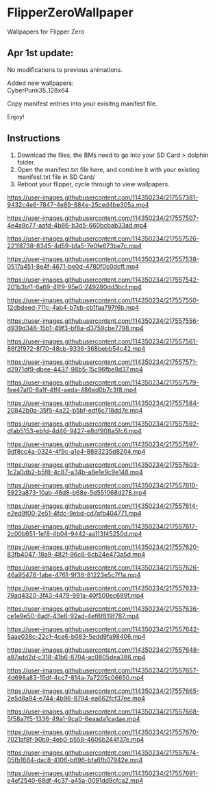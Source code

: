 # FlipperZeroWallpaper
Wallpapers for Flipper Zero

## Apr 1st update:
No modifications to previous animations.

Added new wallpapers:  
CyberPunk35_128x64

Copy manifest entries into your exisitng manifest file.

Enjoy!


## Instructions
1. Download the files, the BMs need to go into your SD Card > dolphin folder.
2. Open the manifest.txt file here, and combine it with your existing manifest.txt file in SD Card/
3. Reboot your flipper, cycle through to view wallpapers.


https://user-images.githubusercontent.com/114350234/217557381-9432c4e6-7847-4e89-884e-25ced4be305a.mp4



https://user-images.githubusercontent.com/114350234/217557507-4e4a9c77-aafd-4b86-b3d5-660bcbab33ad.mp4



https://user-images.githubusercontent.com/114350234/217557526-221f8738-8345-4d59-bfa5-7e0fe673be7c.mp4



https://user-images.githubusercontent.com/114350234/217557538-0517a451-8e4f-4671-be0d-4780f0c0dcff.mp4



https://user-images.githubusercontent.com/114350234/217557542-201b3bf1-6a69-41f9-95e0-249280dd3bcf.mp4



https://user-images.githubusercontent.com/114350234/217557550-12dbdeed-711c-4ab4-b7eb-cb1faa797f6b.mp4



https://user-images.githubusercontent.com/114350234/217557556-d939d348-15b1-49f3-bf8a-d3759cbe7798.mp4



https://user-images.githubusercontent.com/114350234/217557561-86f2f972-8f70-48cb-9336-368bebb54c42.mp4



https://user-images.githubusercontent.com/114350234/217557571-d2971df9-dbee-4437-98b5-15c96fbe9d37.mp4



https://user-images.githubusercontent.com/114350234/217557579-fee47af0-8a1f-4ff4-aeda-486ed0b7c3f8.mp4



https://user-images.githubusercontent.com/114350234/217557584-20842b0a-35f5-4a22-b5bf-edf6c718dd7e.mp4



https://user-images.githubusercontent.com/114350234/217557592-dfab5153-ebfd-4d46-9427-e8df908a5fc6.mp4



https://user-images.githubusercontent.com/114350234/217557597-9df8cc4a-0324-4f9c-a1e4-8893235d8204.mp4



https://user-images.githubusercontent.com/114350234/217557603-1c2a0db2-b5f8-4c87-a34b-a8e1e9c9e148.mp4



https://user-images.githubusercontent.com/114350234/217557610-5923a873-10ab-46d8-b68e-5d551068d278.mp4



https://user-images.githubusercontent.com/114350234/217557614-e2ed9f00-2e51-4fdc-9ebd-cd7afb404771.mp4



https://user-images.githubusercontent.com/114350234/217557617-2c00b651-1ef8-4b04-9442-aa113f45250d.mp4



https://user-images.githubusercontent.com/114350234/217557620-83fb4047-18a9-482f-96c8-6cb24e473a5d.mp4



https://user-images.githubusercontent.com/114350234/217557626-46a95478-1abe-4761-9f38-81223e5c7f1a.mp4



https://user-images.githubusercontent.com/114350234/217557633-79ad4320-3f43-4479-991a-40f500ec699f.mp4



https://user-images.githubusercontent.com/114350234/217557636-ce1e9e50-8adf-43e6-92ad-4ef6f819f787.mp4



https://user-images.githubusercontent.com/114350234/217557642-5aae038c-22c1-4ce6-b083-5edd9fa98406.mp4



https://user-images.githubusercontent.com/114350234/217557648-a87add2d-c318-41b6-8704-ac0805dea386.mp4



https://user-images.githubusercontent.com/114350234/217557657-4d698a83-15df-4cc7-814a-7a7205c06650.mp4



https://user-images.githubusercontent.com/114350234/217557665-2e5d8a94-e744-4b96-8794-ea662fcf37ee.mp4



https://user-images.githubusercontent.com/114350234/217557668-5f58a7f5-1336-49a1-9ca0-6eaada1cadae.mp4



https://user-images.githubusercontent.com/114350234/217557670-7021af8f-90b9-4eb0-b558-4606b244f37e.mp4



https://user-images.githubusercontent.com/114350234/217557674-05fb1684-dac8-4106-b696-bfa6fb07942e.mp4


https://user-images.githubusercontent.com/114350234/217557691-e4ef2540-68df-4c37-a45a-0091dd9cfca2.mp4

